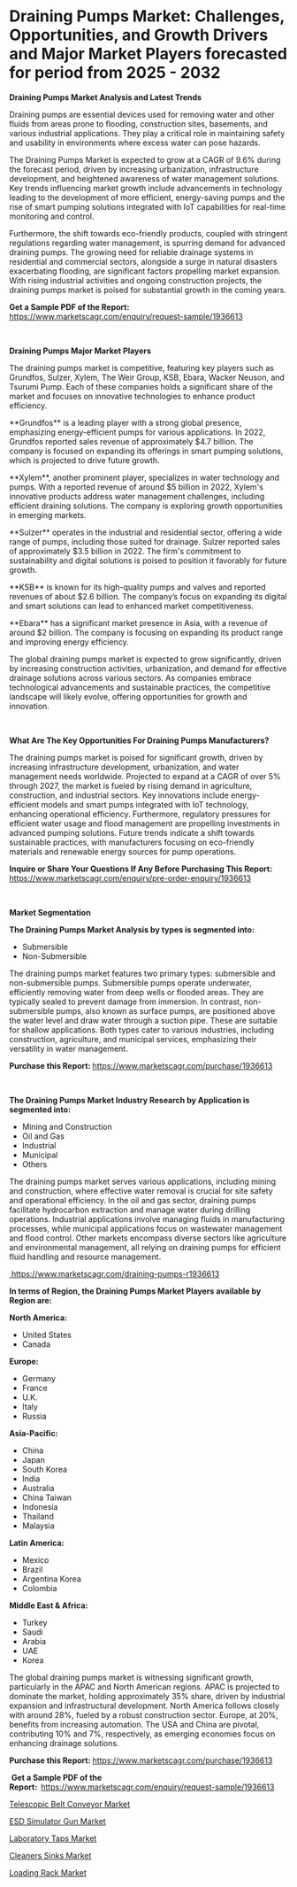 <p><h1>Draining Pumps Market: Challenges, Opportunities, and Growth Drivers and Major Market Players forecasted for period from 2025 - 2032</h1></p><p><strong>Draining Pumps Market Analysis and Latest Trends</strong></p>
<p><p>Draining pumps are essential devices used for removing water and other fluids from areas prone to flooding, construction sites, basements, and various industrial applications. They play a critical role in maintaining safety and usability in environments where excess water can pose hazards.</p><p>The Draining Pumps Market is expected to grow at a CAGR of 9.6% during the forecast period, driven by increasing urbanization, infrastructure development, and heightened awareness of water management solutions. Key trends influencing market growth include advancements in technology leading to the development of more efficient, energy-saving pumps and the rise of smart pumping solutions integrated with IoT capabilities for real-time monitoring and control.</p><p>Furthermore, the shift towards eco-friendly products, coupled with stringent regulations regarding water management, is spurring demand for advanced draining pumps. The growing need for reliable drainage systems in residential and commercial sectors, alongside a surge in natural disasters exacerbating flooding, are significant factors propelling market expansion. With rising industrial activities and ongoing construction projects, the draining pumps market is poised for substantial growth in the coming years.</p></p>
<p><strong>Get a Sample PDF of the Report:&nbsp;</strong> <a href="https://www.marketscagr.com/enquiry/request-sample/1936613?utm_campaign=2097&utm_medium=2&utm_source=Github&utm_content=ia&utm_term=11042025&utm_id=draining-pumps">https://www.marketscagr.com/enquiry/request-sample/1936613</a></p>
<p>&nbsp;</p>
<p><strong>Draining Pumps Major Market Players</strong></p>
<p><p>The draining pumps market is competitive, featuring key players such as Grundfos, Sulzer, Xylem, The Weir Group, KSB, Ebara, Wacker Neuson, and Tsurumi Pump. Each of these companies holds a significant share of the market and focuses on innovative technologies to enhance product efficiency.</p><p>**Grundfos** is a leading player with a strong global presence, emphasizing energy-efficient pumps for various applications. In 2022, Grundfos reported sales revenue of approximately $4.7 billion. The company is focused on expanding its offerings in smart pumping solutions, which is projected to drive future growth.</p><p>**Xylem**, another prominent player, specializes in water technology and pumps. With a reported revenue of around $5 billion in 2022, Xylem's innovative products address water management challenges, including efficient draining solutions. The company is exploring growth opportunities in emerging markets.</p><p>**Sulzer** operates in the industrial and residential sector, offering a wide range of pumps, including those suited for drainage. Sulzer reported sales of approximately $3.5 billion in 2022. The firm's commitment to sustainability and digital solutions is poised to position it favorably for future growth.</p><p>**KSB** is known for its high-quality pumps and valves and reported revenues of about $2.6 billion. The company’s focus on expanding its digital and smart solutions can lead to enhanced market competitiveness.</p><p>**Ebara** has a significant market presence in Asia, with a revenue of around $2 billion. The company is focusing on expanding its product range and improving energy efficiency.</p><p>The global draining pumps market is expected to grow significantly, driven by increasing construction activities, urbanization, and demand for effective drainage solutions across various sectors. As companies embrace technological advancements and sustainable practices, the competitive landscape will likely evolve, offering opportunities for growth and innovation.</p></p>
<p>&nbsp;</p>
<p><strong>What Are The Key Opportunities For Draining Pumps Manufacturers?</strong></p>
<p><p>The draining pumps market is poised for significant growth, driven by increasing infrastructure development, urbanization, and water management needs worldwide. Projected to expand at a CAGR of over 5% through 2027, the market is fueled by rising demand in agriculture, construction, and industrial sectors. Key innovations include energy-efficient models and smart pumps integrated with IoT technology, enhancing operational efficiency. Furthermore, regulatory pressures for efficient water usage and flood management are propelling investments in advanced pumping solutions. Future trends indicate a shift towards sustainable practices, with manufacturers focusing on eco-friendly materials and renewable energy sources for pump operations.</p></p>
<p><strong>Inquire or Share Your Questions If Any Before Purchasing This Report:</strong> <a href="https://www.marketscagr.com/enquiry/pre-order-enquiry/1936613?utm_campaign=2097&utm_medium=2&utm_source=Github&utm_content=ia&utm_term=11042025&utm_id=draining-pumps">https://www.marketscagr.com/enquiry/pre-order-enquiry/1936613</a></p>
<p>&nbsp;</p>
<p><strong>Market Segmentation</strong></p>
<p><strong>The Draining Pumps Market Analysis by types is segmented into:</strong></p>
<p><ul><li>Submersible</li><li>Non-Submersible</li></ul></p>
<p><p>The draining pumps market features two primary types: submersible and non-submersible pumps. Submersible pumps operate underwater, efficiently removing water from deep wells or flooded areas. They are typically sealed to prevent damage from immersion. In contrast, non-submersible pumps, also known as surface pumps, are positioned above the water level and draw water through a suction pipe. These are suitable for shallow applications. Both types cater to various industries, including construction, agriculture, and municipal services, emphasizing their versatility in water management.</p></p>
<p><strong>Purchase this Report:&nbsp;</strong><a href="https://www.marketscagr.com/purchase/1936613?utm_campaign=2097&utm_medium=2&utm_source=Github&utm_content=ia&utm_term=11042025&utm_id=draining-pumps">https://www.marketscagr.com/purchase/1936613</a></p>
<p>&nbsp;</p>
<p><strong>The Draining Pumps Market Industry Research by Application is segmented into:</strong></p>
<p><ul><li>Mining and Construction</li><li>Oil and Gas</li><li>Industrial</li><li>Municipal</li><li>Others</li></ul></p>
<p><p>The draining pumps market serves various applications, including mining and construction, where effective water removal is crucial for site safety and operational efficiency. In the oil and gas sector, draining pumps facilitate hydrocarbon extraction and manage water during drilling operations. Industrial applications involve managing fluids in manufacturing processes, while municipal applications focus on wastewater management and flood control. Other markets encompass diverse sectors like agriculture and environmental management, all relying on draining pumps for efficient fluid handling and resource management.</p></p>
<p><a href="https://www.marketscagr.com/draining-pumps-r1936613?utm_campaign=2097&utm_medium=2&utm_source=Github&utm_content=ia&utm_term=11042025&utm_id=draining-pumps">&nbsp;https://www.marketscagr.com/draining-pumps-r1936613</a></p>
<p><strong>In terms of Region, the Draining Pumps Market Players available by Region are:</strong></p>
<p>
    <p> <strong> North America: </strong>
        <ul>
            <li>United States</li>
            <li>Canada</li>
        </ul>
        </p> 
    <p> <strong> Europe: </strong>
        <ul>
            <li>Germany</li>
            <li>France</li>
            <li>U.K.</li>
            <li>Italy</li>
            <li>Russia</li>
        </ul>
        </p> 
    <p> <strong> Asia-Pacific: </strong>
        <ul>
            <li>China</li>
            <li>Japan</li>
            <li>South Korea</li>
            <li>India</li>
            <li>Australia</li>
            <li>China Taiwan</li>
            <li>Indonesia</li>
            <li>Thailand</li>
            <li>Malaysia</li>
        </ul>
        </p> 
    <p> <strong> Latin America: </strong>
        <ul>
            <li>Mexico</li>
            <li>Brazil</li>
            <li>Argentina Korea</li>
            <li>Colombia</li>
        </ul>
        </p> 
    <p> <strong> Middle East & Africa: </strong>
        <ul>
            <li>Turkey</li>
            <li>Saudi</li>
            <li>Arabia</li>
            <li>UAE</li>
            <li>Korea</li>
        </ul>
    </p>
    </p>
<p><p>The global draining pumps market is witnessing significant growth, particularly in the APAC and North American regions. APAC is projected to dominate the market, holding approximately 35% share, driven by industrial expansion and infrastructural development. North America follows closely with around 28%, fueled by a robust construction sector. Europe, at 20%, benefits from increasing automation. The USA and China are pivotal, contributing 10% and 7%, respectively, as emerging economies focus on enhancing drainage solutions.</p></p>
<p><strong>Purchase this Report: </strong><a href="https://www.marketscagr.com/purchase/1936613?utm_campaign=2097&utm_medium=2&utm_source=Github&utm_content=ia&utm_term=11042025&utm_id=draining-pumps">https://www.marketscagr.com/purchase/1936613</a></p>
<p>&nbsp;<strong>Get a Sample PDF of the Report:&nbsp;&nbsp;</strong><a href="https://www.marketscagr.com/enquiry/request-sample/1936613?utm_campaign=2097&utm_medium=2&utm_source=Github&utm_content=ia&utm_term=11042025&utm_id=draining-pumps">https://www.marketscagr.com/enquiry/request-sample/1936613</a></p>
<p><strong></strong></p>
<p><p><a href="https://github.com/brabolyrah3h/Market-Research-Report-List-1/blob/main/telescopic-belt-conveyor-market.md?utm_campaign=2097&utm_medium=2&utm_source=Github&utm_content=ia&utm_term=11042025&utm_id=draining-pumps">Telescopic Belt Conveyor Market</a></p><p><a href="https://github.com/timayuethem/Market-Research-Report-List-1/blob/main/esd-simulator-gun-market.md?utm_campaign=2097&utm_medium=2&utm_source=Github&utm_content=ia&utm_term=11042025&utm_id=draining-pumps">ESD Simulator Gun Market</a></p><p><a href="https://github.com/dukawashviro/Market-Research-Report-List-1/blob/main/laboratory-taps-market.md?utm_campaign=2097&utm_medium=2&utm_source=Github&utm_content=ia&utm_term=11042025&utm_id=draining-pumps">Laboratory Taps Market</a></p><p><a href="https://github.com/rembaentin6f/Market-Research-Report-List-1/blob/main/cleaners-sinks-market.md?utm_campaign=2097&utm_medium=2&utm_source=Github&utm_content=ia&utm_term=11042025&utm_id=draining-pumps">Cleaners Sinks Market</a></p><p><a href="https://github.com/sekohlorik/Market-Research-Report-List-1/blob/main/loading-rack-market.md?utm_campaign=2097&utm_medium=2&utm_source=Github&utm_content=ia&utm_term=11042025&utm_id=draining-pumps">Loading Rack Market</a></p></p>